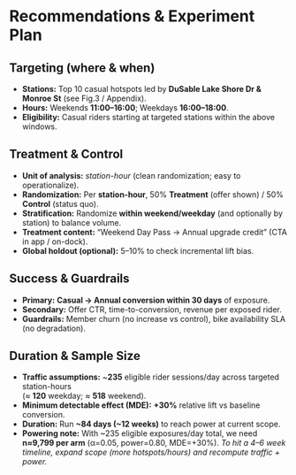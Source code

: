 # Recommendations & Experiment Plan

## Targeting (where & when)
- **Stations:** Top 10 casual hotspots led by **DuSable Lake Shore Dr & Monroe St** (see Fig.3 / Appendix).
- **Hours:** Weekends **11:00–16:00**; Weekdays **16:00–18:00**.
- **Eligibility:** Casual riders starting at targeted stations within the above windows.

## Treatment & Control
- **Unit of analysis:** *station-hour* (clean randomization; easy to operationalize).
- **Randomization:** Per **station-hour**, 50% **Treatment** (offer shown) / 50% **Control** (status quo).
- **Stratification:** Randomize **within weekend/weekday** (and optionally by station) to balance volume.
- **Treatment content:** “Weekend Day Pass → Annual upgrade credit” (CTA in app / on-dock).
- **Global holdout (optional):** 5–10% to check incremental lift bias.

## Success & Guardrails
- **Primary:** **Casual → Annual conversion within 30 days** of exposure.
- **Secondary:** Offer CTR, time-to-conversion, revenue per exposed rider.
- **Guardrails:** Member churn (no increase vs control), bike availability SLA (no degradation).

## Duration & Sample Size
- **Traffic assumptions:** ~**235** eligible rider sessions/day across targeted station-hours  
  (≈ **120** weekday; ≈ **518** weekend).
- **Minimum detectable effect (MDE):** **+30%** relative lift vs baseline conversion.
- **Duration:** Run **~84 days (~12 weeks)** to reach power at current scope.
- **Powering note:** With ~235 eligible exposures/day total, we need **n≈9,799 per arm** (α=0.05, power=0.80, MDE=+30%).
  *To hit a 4–6 week timeline, expand scope (more hotspots/hours) and recompute traffic + power.*
